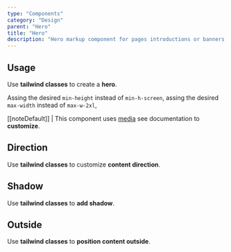 ```yaml
---
type: "Components"
category: "Design"
parent: "Hero"
title: "Hero"
description: "Hero markup component for pages introductions or banners."
---
```


## Usage

Use **tailwind classes** to create a **hero**.

Assing the desired `min-height` instead of `min-h-screen`, assing the desired `max-width` instead of `max-w-2xl`,

[[noteDefault]]
| This component uses [media](/components/media) see documentation to **customize**.

<demo>
  <div class="gatsby_demo_item" data-iframe="demos/components/hero/usage">
  </div>
</demo>

## Direction

Use **tailwind classes** to customize **content direction**.

<demo>
  <div class="gatsby_demo_item" data-iframe="demos/components/hero/direction">
  </div>
</demo>

## Shadow

Use **tailwind classes** to **add shadow**.

<demo>
  <div class="gatsby_demo_item" data-iframe="demos/components/hero/shadow">
  </div>
</demo>

## Outside

Use **tailwind classes** to **position content outside**.

<demo>
  <div class="gatsby_demo_item" data-iframe="demos/components/hero/outside">
  </div>
</demo>

